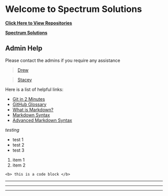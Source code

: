 # Welcome to Spectrum Solutions
**[Click Here to View Repositories](https://github.com/orgs/spectrum-solutions/repositories)**

**[Spectrum Solutions](https://spectrumsolution.com)**

## Admin Help
Please contact the admins if you require any assistance
>[Drew](mailto:drew@spectrumsolution.com)

>[Stacey](mailto:staceycastaneda@spectrumsolution.com)

Here is a list of helpful links:
- [Git in 2 Minutes](https://www.youtube.com/watch?v=2ReR1YJrNOM)
- [GitHub Glossary](https://docs.github.com/en/get-started/quickstart/github-glossary)
- [What is Markdown?](https://youtu.be/f49LJV1i-_w)
- [Markdown Syntax](https://www.markdownguide.org/basic-syntax/)
- [Advanced Markdown Syntax](https://www.markdownguide.org/extended-syntax/)


_testing_

- test 1
- test 2
- test 3

1. item 1
2. item 2

``<b> this is a code block </b>``

___
---
***


